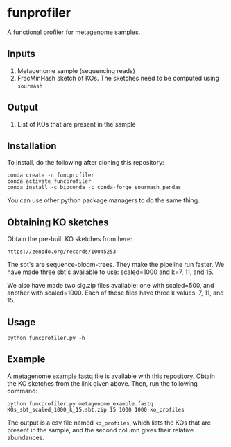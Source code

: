 # funprofiler
A functional profiler for metagenome samples.

## Inputs
1. Metagenome sample (sequencing reads)
1. FracMinHash sketch of KOs. The sketches need to be computed using `sourmash`

## Output
1. List of KOs that are present in the sample

## Installation
To install, do the following after cloning this repository:
```
conda create -n funcprofiler
conda activate funcprofiler
conda install -c bioconda -c conda-forge sourmash pandas
```
You can use other python package managers to do the same thing.

## Obtaining KO sketches
Obtain the pre-built KO sketches from here:
```
https://zenodo.org/records/10045253
```
The sbt's are sequence-bloom-trees. They make the pipeline run faster. We have
made three sbt's available to use: scaled=1000 and k=7, 11, and 15.

We also have made two sig.zip files available: one with scaled=500, and another
with scaled=1000. Each of these files have three k values: 7, 11, and 15.

## Usage
```
python funcprofiler.py -h
```

## Example
A metagenome example fastq file is available with this repository. Obtain the KO sketches from the link given above. Then, run the following command:
```
python funcprofiler.py metagenome_example.fastq KOs_sbt_scaled_1000_k_15.sbt.zip 15 1000 1000 ko_profiles
```
The output is a csv file named `ko_profiles`, which lists the KOs that are present in the sample, and the second column gives their relative abundances.
